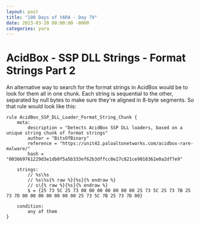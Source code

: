```yaml
---
layout: post
title: "100 Days of YARA - Day 79"
date: 2023-03-20 00:00:00 -0000
categories: yara
---
```


# AcidBox - SSP DLL Strings - Format Strings Part 2
An alternative way to search for the format strings in AcidBox would be to look for them all in one chunk. Each string is sequential to the other, separated by null bytes to make sure they're aligned in 8-byte segments. So that rule would look like this:
```
rule AcidBox_SSP_DLL_Loader_Format_String_Chunk {
    meta:
        description = "Detects AcidBox SSP DLL loaders, based on a unique string chunk of format strings"
        author = "BitsOfBinary"
        reference = "https://unit42.paloaltonetworks.com/acidbox-rare-malware/"
        hash = "003669761229d3e1db0f5a5b333ef62b3dffcc8e27c821ce9018362e0a2df7e9"
        
    strings:
        // %s\%s
        // %s\%s{% raw %}{%s}{% endraw %}
        // s\{% raw %}{%s}{% endraw %}
        $ = {25 73 5C 25 73 00 00 00 00 00 00 00 25 73 5C 25 73 7B 25 73 7D 00 00 00 00 00 00 00 25 73 5C 7B 25 73 7D 00}
        
    condition:
        any of them
}
```